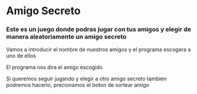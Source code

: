 <h1>Amigo Secreto</h1>
<h3>Este es un juego donde podras jugar con tus amigos y elegir de manera aleatoriamente un amigo secreto</h3>
<p>Vamos a introducir el nombre de nuestros amigos y el programa escogera a uno de ellos </p>
<p>El programa nos dira el amigo escogido</p>
<p>Si queremos seguir jugando y elegir a otro amigo secreto tambien podremos hacerlo, precionamos el boton de sortear amigo</p>
